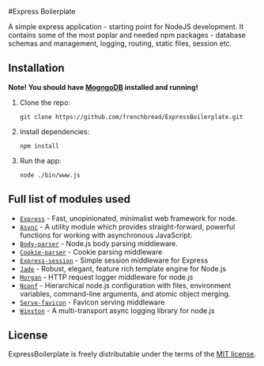 #Express Boilerplate

A simple express application - starting point for NodeJS development. It contains some of the most poplar and needed npm
 packages - database schemas and management, logging, routing, static files, session etc.

## Installation

**Note! You should have [MogngoDB](https://www.mongodb.org/) installed and running!**

1. Clone the repo:

    `git clone https://github.com/frenchbread/ExpressBoilerplate.git`

2. Install dependencies:

    `npm install`

3. Run the app:

    `node ./bin/www.js`

## Full list of modules used

* [`Express`](https://github.com/strongloop/express) - Fast, unopinionated, minimalist web framework for node.
* [`Async`](https://github.com/caolan/async) -  A utility module which provides straight-forward, powerful functions for working with asynchronous JavaScript.
* [`Body-parser`](https://github.com/expressjs/body-parser) - Node.js body parsing middleware.
* [`Cookie-parser`](https://github.com/expressjs/cookie-parser) - Cookie parsing middleware
* [`Express-session`](https://github.com/expressjs/session) - Simple session middleware for Express
* [`Jade`](https://github.com/jadejs/jade) - Robust, elegant, feature rich template engine for Node.js
* [`Morgan`](https://github.com/expressjs/morgan) - HTTP request logger middleware for node.js
* [`Nconf`](https://github.com/indexzero/nconf) - Hierarchical node.js configuration with files, environment variables, command-line arguments, and atomic object merging.
* [`Serve-favicon`](https://github.com/expressjs/serve-favicon) - Favicon serving middleware
* [`Winston`](https://github.com/winstonjs/winston) - A multi-transport async logging library for node.js

## License

ExpressBoilerplate is freely distributable under the terms of the [MIT license](https://github.com/frenchbread/ExpressBoilerplate/blob/master/LICENSE.md).
